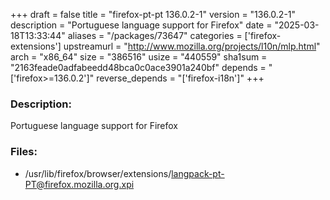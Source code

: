 +++
draft = false
title = "firefox-pt-pt 136.0.2-1"
version = "136.0.2-1"
description = "Portuguese language support for Firefox"
date = "2025-03-18T13:33:44"
aliases = "/packages/73647"
categories = ['firefox-extensions']
upstreamurl = "http://www.mozilla.org/projects/l10n/mlp.html"
arch = "x86_64"
size = "386516"
usize = "440559"
sha1sum = "2163feade0adfabeedd48bca0c0ace3901a240bf"
depends = "['firefox>=136.0.2']"
reverse_depends = "['firefox-i18n']"
+++
### Description: 
Portuguese language support for Firefox

### Files: 
* /usr/lib/firefox/browser/extensions/langpack-pt-PT@firefox.mozilla.org.xpi
